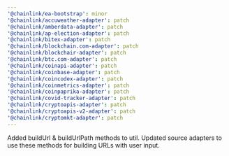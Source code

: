 ```yaml
---
'@chainlink/ea-bootstrap': minor
'@chainlink/accuweather-adapter': patch
'@chainlink/amberdata-adapter': patch
'@chainlink/ap-election-adapter': patch
'@chainlink/bitex-adapter': patch
'@chainlink/blockchain.com-adapter': patch
'@chainlink/blockchair-adapter': patch
'@chainlink/btc.com-adapter': patch
'@chainlink/coinapi-adapter': patch
'@chainlink/coinbase-adapter': patch
'@chainlink/coincodex-adapter': patch
'@chainlink/coinmetrics-adapter': patch
'@chainlink/coinpaprika-adapter': patch
'@chainlink/covid-tracker-adapter': patch
'@chainlink/cryptoapis-adapter': patch
'@chainlink/cryptoapis-v2-adapter': patch
'@chainlink/cryptomkt-adapter': patch
---
```


Added buildUrl & buildUrlPath methods to util. Updated source adapters to use these methods for building URLs with user input.
